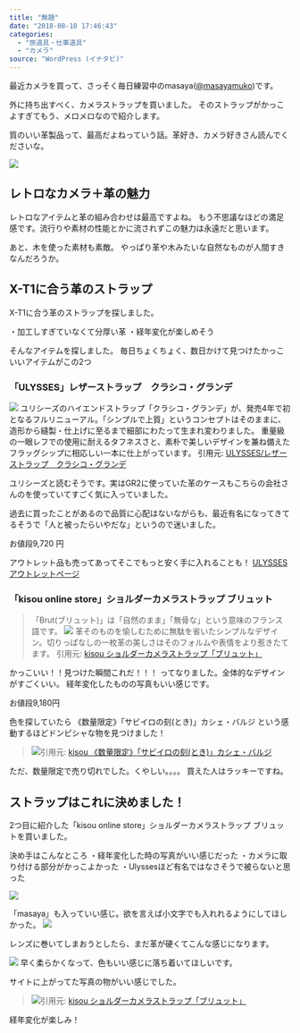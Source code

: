 ```yaml
---
title: "無題"
date: "2018-08-10 17:46:43"
categories:
  - "旅道具・仕事道具"
  - "カメラ"
source: "WordPress (イナタビ)"
---
```


最近カメラを買って、さっそく毎日練習中のmasaya([@masayamuko](https://twitter.com/MasayaMuko))です。

外に持ち出すべく、カメラストラップを買いました。
そのストラップがかっこよすぎてもう、メロメロなので紹介します。

質のいい革製品って、最高だよねっていう話。革好き、カメラ好きさん読んでくださいな。

![](https://masayamuko.com/wp/wp-content/uploads/2018/08/IMG_3808-1-1024x768.jpg)

## レトロなカメラ＋革の魅力

レトロなアイテムと革の組み合わせは最高ですよね。
もう不思議なほどの満足感です。流行りや素材の性能とかに流されずこの魅力は永遠だと思います。

あと、木を使った素材も素敵。
やっぱり革や木みたいな自然なものが人間すきなんだろうか。

## X-T1に合う革のストラップ

X-T1に合う革のストラップを探しました。

・加工しすぎていなくて分厚い革
・経年変化が楽しめそう

そんなアイテムを探しました。
毎日ちょくちょく、数日かけて見つけたかっこいいアイテムがこの2つ

### 「ULYSSES」レザーストラップ　クラシコ・グランデ

> 
![](https://masayamuko.com/wp/wp-content/uploads/2018/08/10261654_58106143d6c62.jpg)
ユリシーズのハイエンドストラップ「クラシコ・グランデ」が、発売4年で初となるフルリニューアル。「シンプルで上質」というコンセプトはそのままに、造形から縫製・仕上げに至るまで細部にわたって生まれ変わりました。
重量級の一眼レフでの使用に耐えるタフネスさと、素朴で美しいデザインを兼ね備えたフラッグシップに相応しい一本に仕上がっています。
引用元: [ULYSSES/レザーストラップ　クラシコ・グランデ](http://ulysses.jp/products/detail320.html)

ユリシーズと読むそうです。実はGR2に使っていた革のケースもこちらの会社さんのを使っていてすごく気に入っていました。

過去に買ったことがあるので品質に心配はないながらも、最近有名になってきてるそうで「人と被ったらいやだな」というので迷いました。

お値段9,720 円 

アウトレット品も売ってあってそこでもっと安く手に入れることも！
[ULYSSES アウトレットページ](http://ulysses.jp/products/list124.html)

### 「kisou online store」ショルダーカメラストラップ ブリュット

> 「Brut(ブリュット)」は「自然のまま」「無骨な」という意味のフランス語です。
![](https://masayamuko.com/wp/wp-content/uploads/2018/08/130293847_o11-1024x682.jpg)
革そのものを愉しむために無駄を省いたシンプルなデザイン。切りっぱなしの一枚革の美しさはそのフォルムや表情をより惹きたてます。
引用元: [kisou ショルダーカメラストラップ「ブリュット」](http://acru-shop.net/?pid=130293847)

かっこいい！！見つけた瞬間これだ！！！
ってなりました。全体的なデザインがすごくいい。
経年変化したものの写真もいい感じです。

お値段9,180円

色を探していたら
《数量限定》「サビイロの刻(とき)」カシェ・バルジ
という感動するほどドンピシャな物を見つけました！

> ![](https://masayamuko.com/wp/wp-content/uploads/2018/08/132694732-1024x682.jpg)引用元: [kisou 《数量限定》「サビイロの刻(とき)」カシェ・バルジ](http://acru-shop.net/?pid=132694732)

ただ、数量限定で売り切れでした。くやしい。。。。
買えた人はラッキーですね。

## ストラップはこれに決めました！

2つ目に紹介した「kisou online store」ショルダーカメラストラップ ブリュットを買いました。

決め手はこんなところ
・経年変化した時の写真がいい感じだった
・カメラに取り付ける部分がかっこよかった
・Ulyssesほど有名ではなさそうで被らないと思った

![](https://masayamuko.com/wp/wp-content/uploads/2018/08/IMG_3808-1024x768.jpg)

「masaya」も入っていい感じ。欲を言えば小文字でも入れれるようにしてほしかった。
![](https://masayamuko.com/wp/wp-content/uploads/2018/08/IMG_3803-1024x768.jpg)

レンズに巻いてしまおうとしたら、まだ革が硬くてこんな感じになります。

![](https://masayamuko.com/wp/wp-content/uploads/2018/08/IMG_3807-1024x768.jpg)
早く柔らかくなって、色もいい感じに落ち着いてほしいです。

サイトに上がってた写真の物がいい感じでした。

> ![](https://masayamuko.com/wp/wp-content/uploads/2018/08/130293847_o19-1024x682.jpg)引用元: [kisou ショルダーカメラストラップ「ブリュット」](http://acru-shop.net/?pid=130293847)

経年変化が楽しみ！